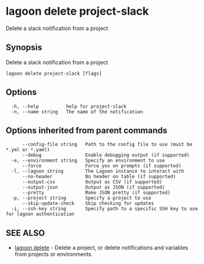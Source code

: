 # lagoon delete project-slack

Delete a slack notification from a project

## Synopsis

Delete a slack notification from a project

```text
lagoon delete project-slack [flags]
```

## Options

```text
  -h, --help          help for project-slack
  -n, --name string   The name of the notification
```

## Options inherited from parent commands

```text
      --config-file string   Path to the config file to use (must be *.yml or *.yaml)
      --debug                Enable debugging output (if supported)
  -e, --environment string   Specify an environment to use
      --force                Force yes on prompts (if supported)
  -l, --lagoon string        The Lagoon instance to interact with
      --no-header            No header on table (if supported)
      --output-csv           Output as CSV (if supported)
      --output-json          Output as JSON (if supported)
      --pretty               Make JSON pretty (if supported)
  -p, --project string       Specify a project to use
      --skip-update-check    Skip checking for updates
  -i, --ssh-key string       Specify path to a specific SSH key to use for lagoon authentication
```

## SEE ALSO

* [lagoon delete](lagoon_delete.md)     - Delete a project, or delete notifications and variables from projects or environments

